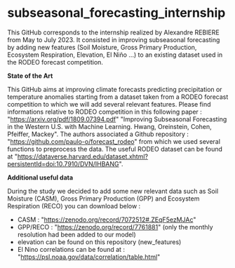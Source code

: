 # subseasonal_forecasting_internship
This GitHub corresponds to the internship realized by Alexandre REBIERE from May to July 2023. It consisted in improving subseasonal forecasting by adding new features (Soil Moisture, Gross Primary Production, Ecosystem Respiration, Elevation, El Niño ...) to an existing dataset used in the RODEO forecast competition.

**State of the Art**

This GitHub aims at improving climate forecasts predicting precipitation or temperature anomalies starting from a dataset taken from a RODEO forecast competition to which we will add several relevant features. Please find informations relative to RODEO competition in this following paper : "https://arxiv.org/pdf/1809.07394.pdf" "Improving Subseasonal Forecasting in the Western U.S. with Machine Learning. Hwang, Oreinstein, Cohen, Pfeiffer, Mackey". The authors associated a Github repository : "https://github.com/paulo-o/forecast_rodeo" from which we used several functions to preprocess the data. The useful RODEO dataset can be found at "https://dataverse.harvard.edu/dataset.xhtml?persistentId=doi:10.7910/DVN/IHBANG".

**Additional useful data**

During the study we decided to add some new relevant data such as Soil Moisture (CASM), Gross Primary Production (GPP) and Ecosystem Respiration (RECO) you can download below : 
- CASM : "https://zenodo.org/record/7072512#.ZEqF5ezMJAc"
- GPP/RECO : "https://zenodo.org/record/7761881" (only the monthly resolution had been added to our model)
- elevation can be found on this repository (new_features)
- El Nino correlations can be found at : "https://psl.noaa.gov/data/correlation/table.html"

